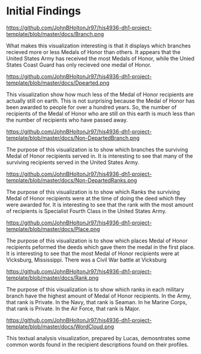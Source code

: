 # Initial Findings

https://github.com/JohnBHoltonJr97/his4936-dh1-project-template/blob/master/docs/Branch.png 


What makes this visualization interesting is that it displays which branches recieved more or less Medals of Honor than others. It appears that the United States Army has received the most Medals of Honor, while the Unied States Coast Guard has only recieved one medal of Honor.

https://github.com/JohnBHoltonJr97/his4936-dh1-project-template/blob/master/docs/Dpearted.png 


This visualization show how much less of the Medal of Honor recipients are actually still on earth. This is not surprising because the Medal of Honor has been awarded to people for over a hundred years. So, the number of recipients of the Medal of Honor who are still on this earth is much less than the number of recipients who have passed away. 

https://github.com/JohnBHoltonJr97/his4936-dh1-project-template/blob/master/docs/Non-DepartedBranch.png 


The purpose of this visualization is to show which branches the surviving Medal of Honor recipients served in. It is interesting to see that many of the surviving recipients served in the United States Army. 

https://github.com/JohnBHoltonJr97/his4936-dh1-project-template/blob/master/docs/Non-DepartedRanks.png 

The purpose of this visualization is to show which Ranks the surviving Medal of Honor recipients were at the time of doing the deed which they were awarded for. It is interesting to see that the rank with the most amount of recipients is Specialist Fourth Class in the United States Army.

https://github.com/JohnBHoltonJr97/his4936-dh1-project-template/blob/master/docs/Place.png 

The purpose of this visualization is to show which places Medal of Honor recipients peformed the deeds which gave them the medal in the first place. It is interesting to see that the most Medal of Honor recipients were at Vicksburg, Mississippi. There was a Civil War battle at Vicksburg

https://github.com/JohnBHoltonJr97/his4936-dh1-project-template/blob/master/docs/Rank.png 

The purpose of this visualization is to show which ranks in each military branch have the highest amount of Medal of Honor recipients. In the Army, that rank is Private. In the Navy, that rank is Seaman. In he Marine Corps, that rank is Private. In the Air Force, that rank is Major. 

https://github.com/JohnBHoltonJr97/his4936-dh1-project-template/blob/master/docs/WordCloud.png 

This textual analysis visualization, prepared by Lucas, demosntrates some common words found in the recipient descriptions found on their profiles. 
